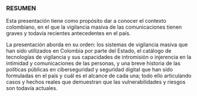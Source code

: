 ### RESUMEN
Esta presentación tiene como propósito dar a conocer el contexto colombiano, en el que la vigilancia masiva de las comunicaciones tienen graves y todavía recientes antecedentes en el país.

La presentación aborda en su orden: los sistemas de vigilancia masiva que han sido utilizados en Colombia por parte del Estado, el catálogo de tecnologías de vigilancia y sus capacidades de intromisión o injerencia en la intimidad y comunicaciones de las personas, y una breve historia de las políticas públicas en ciberseguridad y seguridad digital que han sido formuladas en el país y cuál es el alcance de cada una; todo ello articulando casos y hechos reales que demuestran que las vulnerabilidades y riesgos son todavía actuales. 

